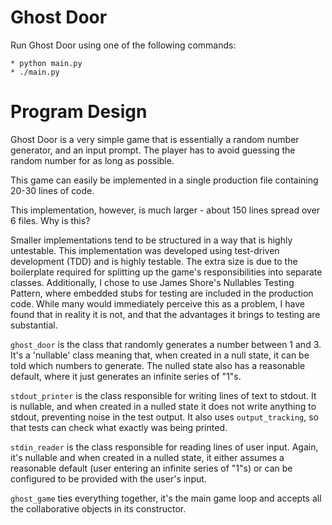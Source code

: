 # Ghost Door

Run Ghost Door using one of the following commands:

    * python main.py
    * ./main.py

# Program Design

Ghost Door is a very simple game that is essentially a random number generator, and an input prompt.
The player has to avoid guessing the random number for as long as possible.

This game can easily be implemented in a single production file containing 20-30 lines of code.

This implementation, however, is much larger - about 150 lines spread over 6 files.
Why is this?

Smaller implementations tend to be structured in a way that is highly untestable.
This implementation was developed using test-driven development (TDD) and is highly testable.
The extra size is due to the boilerplate required for splitting up the game's responsibilities
into separate classes.  Additionally, I chose to use James Shore's Nullables Testing Pattern, where
embedded stubs for testing are included in the production code. While many would immediately perceive
this as a problem, I have found that in reality it is not, and that the advantages it brings to testing
are substantial.


`ghost_door` is the class that randomly generates a number between 1 and 3.  It's a 'nullable' class meaning that, when
created in a null state, it can be told which numbers to generate.  The nulled state also has a reasonable default,
where it just generates an infinite series of "1"s.

`stdout_printer` is the class responsible for writing lines of text to stdout.  It is nullable, and when created in a
nulled state it does not write anything to stdout, preventing noise in the test output.  It also uses `output_tracking`,
so that tests can check what exactly was being printed.

`stdin_reader` is the class responsible for reading lines of user input.  Again, it's nullable and when created in a
nulled state, it either assumes a reasonable default (user entering an infinite series of "1"s) or can be configured
to be provided with the user's input.

`ghost_game` ties everything together, it's the main game loop and accepts all the collaborative objects in its constructor.
